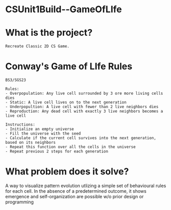 # CSUnit1Build--GameOfLIfe 

# What is the project? 
    Recreate Classic 2D CS Game.  

# Conway's Game of LIfe Rules
    BS3/SGS23

    Rules:
    - Overpopulation: Any live cell surrounded by 3 ore more living cells dies
    - Static: A live cell lives on to the next generation
    - Underpopultion: A live cell with fewer than 2 live neighbors dies
    - Reproduction: Any dead cell with exactly 3 live neighbors becomes a live cell

    Instructions:
    - Initialize an empty universe
    - Fill the universe with the seed 
    - Calculate if the current cell survives into the next generation, based on its neighbors
    - Repeat this function over all the cells in the universe
    - Repeat previous 2 steps for each generation     

# What problem does it solve?
   A way to visualize pattern evolution utlizing a simple set of behavioural rules for each cell. In the absence of a predetermined outcome, it shows emergence and self-organization are possible w/o prior design or programming 

